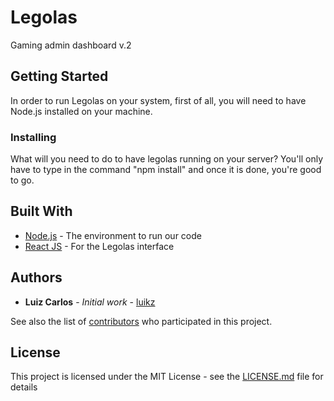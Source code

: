 # Legolas
Gaming admin dashboard v.2

## Getting Started

In order to run Legolas on your system, first of all, you will need to have Node.js installed on your machine.

### Installing

What will you need to do to have legolas running on your server? You'll only have to type in the command "npm install" and once it is done, you're good to go.

## Built With

* [Node.js](https://nodejs.org/en/) - The environment to run our code
* [React JS](https://reactjs.org/) - For the Legolas interface

## Authors

* **Luiz Carlos** - *Initial work* - [luikz](https://github.com/luikz)

See also the list of [contributors](https://github.com/luikz/legolas-front-end/graphs/contributors) who participated in this project.

## License

This project is licensed under the MIT License - see the [LICENSE.md](https://github.com/luikz/legolas-front-end/blob/master/LICENSE.md) file for details 
